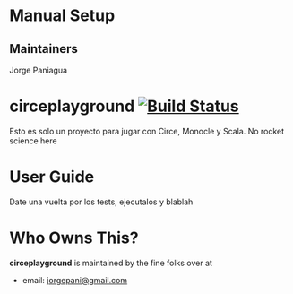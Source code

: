 Manual Setup
==============================

Maintainers
-------------------------

Jorge Paniagua

circeplayground [![Build Status](https://mts-pta-offroad.jenkins.homeawaycorp.com/buildStatus/icon?job=$PORTFOLIO/$PROJECT/master)](https://mts-pta-offroad.jenkins.homeawaycorp.com/job/$PORTFOLIO/job/$PROJECT/job/master/)
==============================

Esto es solo un proyecto para jugar con Circe, Monocle y Scala. No rocket science here

User Guide
==============================

Date una vuelta por los tests, ejecutalos y blablah

Who Owns This?
==============================

**circeplayground** is maintained by the fine folks over at

+ email: jorgepani@gmail.com
